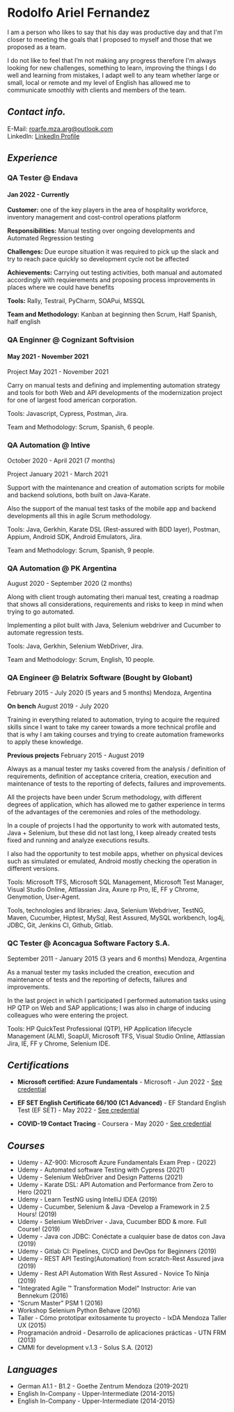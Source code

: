 # Rodolfo Ariel Fernandez

I am a person who likes to say that his day was productive day and that I'm closer to meeting the goals that I proposed to myself and those that we proposed as a team.

I do not like to feel that I’m not making any progress therefore I'm always looking for new challenges, something to learn, improving the things I do well and learning from mistakes, I adapt well to any team whether large or small, local or remote and my level of English has allowed me to communicate smoothly with clients and members of the team.

## ***Contact info.***
E-Mail: [roarfe.mza.arg@outlook.com](mailto:roarfe.mza.arg@outlook.com)\
LinkedIn: [LinkedIn Profile](https://www.linkedin.com/in/fernandezrodolfo/)

## ***Experience***

### QA Tester @ Endava
#### Jan 2022 - Currently

**Customer:** one of the key players in the area of hospitality workforce, inventory management and cost-control operations platform

**Responsibilities:** Manual testing over ongoing developments and Automated Regression testing 

**Challenges:** Due europe situation it was required to pick up the slack and try to reach pace quickly so development cycle not be affected

**Achievements:** Carrying out testing activities, both manual and automated accordingly with requierements and proposing process improvements in places where we could have benefits

**Tools:** Rally, Testrail, PyCharm, SOAPui, MSSQL

**Team and Methodology:** Kanban at beginning then Scrum, Half Spanish, half english

### QA Enginner @ Cognizant Softvision  
#### May 2021 - November 2021

Project
May 2021 - November 2021

Carry on manual tests and defining and implementing automation strategy and tools for both Web and API developments of the modernization project for one of largest food american corporation.

Tools: Javascript, Cypress, Postman, Jira.

Team and Methodology: Scrum, Spanish, 6 people.

### QA Automation @ Intive
October 2020 - April 2021 (7 months)

Project
January 2021 - March 2021

Support with the maintenance and creation of automation scripts for mobile and backend solutions, both built on Java-Karate.

Also the support of the manual test tasks of the mobile app and backend developments all this in agile Scrum methodology.

Tools: Java, Gerkhin, Karate DSL (Rest-assured with BDD layer), Postman, Appium, Android SDK, Android Emulators, Jira.

Team and Methodology: Scrum, Spanish, 9 people.

### QA Automation @ PK Argentina
August 2020 - September 2020 (2 months)

Along with client trough automating theri manual test, creating a roadmap that shows all considerations, requirements and risks to keep in mind when trying to go automated.

Implementing a pilot built with Java, Selenium webdriver and Cucumber to automate regression tests.

Tools: Java, Gerkhin, Selenium WebDriver, Jira.

Team and Methodology: Scrum, English, 10 people.

### QA Engineer @ Belatrix Software (Bought by Globant)
February 2015 - July 2020 (5 years and 5 months)
Mendoza, Argentina

**On bench**
August 2019 - July 2020

Training in everything related to automation, trying to acquire the required skills since I want to take my career towards a more technical profile and that is why I am taking courses and trying to create automation frameworks to apply these knowledge.

**Previous projects**
February 2015 - August 2019

Always as a manual tester my tasks covered from the analysis / definition of requirements, definition of acceptance criteria, creation, execution and maintenance of tests to the reporting of defects, failures and improvements.

All the projects have been under Scrum methodology, with different degrees of application, which has allowed me to gather experience in terms of the advantages of the ceremonies and roles of the methodology.

In a couple of projects I had the opportunity to work with automated tests, Java + Selenium, but these did not last long, I keep already created tests fixed and running and analyze executions results.

I also had the opportunity to test mobile apps, whether on physical devices such as simulated or emulated, Android mostly checking the operation in different versions.

Tools: Microsoft TFS, Microsoft SQL Management, Microsoft Test Manager, Visual Studio Online, Attlassian Jira, Axure rp Pro, IE, FF y Chrome, Genymotion, User-Agent.

Tools, technologies and libraries: Java, Selenium Webdriver, TestNG, Maven, Cucumber, Hiptest, MySql, Rest Assured, MySQL workbench, log4j, JDBC, Git, Jenkins CI, Github, Gitlab.

### QC Tester @ Aconcagua Software Factory S.A.
September 2011 - January 2015 (3 years and 6 months)
Mendoza, Argentina

As a manual tester my tasks included the creation, execution and maintenance of tests and the reporting of defects, failures and improvements.

In the last project in which I participated I performed automation tasks using HP QTP on Web and SAP applications; I was also in charge of inducing colleagues who were entering the project.

Tools: HP QuickTest Professional (QTP), HP Application lifecycle Management (ALM), SoapUI, Microsoft TFS, Visual Studio Online, Attlassian Jira,  IE, FF y Chrome, Selenium IDE.

## ***Certifications***

* **Microsoft certified: Azure Fundamentals** - Microsoft - Jun 2022 - [See credential](https://www.credly.com/badges/59535e38-d4dc-48aa-91ab-aa8e35cabe19?source=linked_in_profile)

* **EF SET English Certificate 66/100 (C1 Advanced)** - EF Standard English Test (EF SET) - May 2022 - [See credential](https://www.efset.org/cert/tJ8gFY) 

* **COVID-19 Contact Tracing** - Coursera - May 2020 - [See credential](https://www.coursera.org/account/accomplishments/certificate/KU3B8PHEMKJ6)

## ***Courses***

* Udemy - AZ-900: Microsoft Azure Fundamentals Exam Prep - (2022)
* Udemy - Automated software Testing with Cypress (2021)
* Udemy - Selenium WebDriver and Design Patterns (2021)
* Udemy - Karate DSL: API Automation and Performance from Zero to Hero (2021)
* Udemy - Learn TestNG using IntelliJ IDEA (2019)
* Udemy - Cucumber, Selenium & Java -Develop a Framework in 2.5 Hours! (2019)
* Udemy - Selenium WebDriver - Java, Cucumber BDD & more. Full Course! (2019)
* Udemy - Java con JDBC: Conéctate a cualquier base de datos con Java (2019)
* Udemy - Gitlab CI: Pipelines, CI/CD and DevOps for Beginners (2019)
* Udemy - REST API Testing(Automation) from scratch-Rest Assured java (2019)
* Udemy - Rest API Automation With Rest Assured - Novice To Ninja (2019)
* "Integrated Agile ™ Transformation Model" Instructor: Arie van Bennekum (2016)
* "Scrum Master" PSM 1 (2016)
* Workshop Selenium Python Behave (2016)
* Taller - Cómo prototipar exitosamente tu proyecto - IxDA Mendoza Taller UX (2015)
* Programación android - Desarrollo de aplicaciones prácticas - UTN FRM (2013)
* CMMI for development v.1.3 - Solus S.A. (2012)

## ***Languages***

* German A1.1 - B1.2 - Goethe Zentrum Mendoza (2019-2021)
* English In-Company - Upper-Intermediate (2014-2015)
* English In-Company - Upper-Intermediate (2014-2015)
